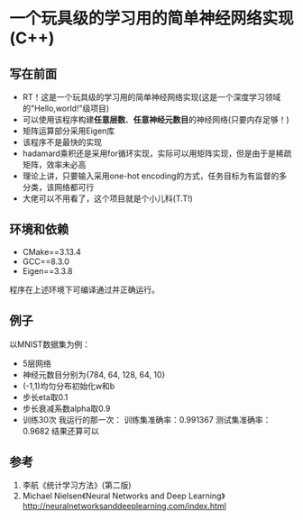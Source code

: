 # 一个玩具级的学习用的简单神经网络实现(C++)
## 写在前面
- RT！这是一个玩具级的学习用的简单神经网络实现(这是一个深度学习领域的"Hello,world!"级项目)
- 可以使用该程序构建**任意层数**、**任意神经元数目**的神经网络(只要内存足够！)
- 矩阵运算部分采用Eigen库
- 该程序不是最快的实现
- hadamard乘积还是采用for循环实现，实际可以用矩阵实现，但是由于是稀疏矩阵，效率未必高
- 理论上讲，只要输入采用one-hot encoding的方式，任务目标为有监督的多分类，该网络都可行
- 大佬可以不用看了，这个项目就是个小儿科(T.T!)
## 环境和依赖
- CMake==3.13.4
- GCC==8.3.0
- Eigen==3.3.8

程序在上述环境下可编译通过并正确运行。


## 例子
以MNIST数据集为例：
- 5层网络
- 神经元数目分别为{784, 64, 128, 64, 10}
- (-1,1)均匀分布初始化w和b
- 步长eta取0.1
- 步长衰减系数alpha取0.9
- 训练30次
我运行的那一次：
训练集准确率：0.991367
测试集准确率：0.9682
结果还算可以
## 参考
1. 李航《统计学习方法》(第二版)
2. Michael Nielsen《Neural Networks and Deep Learning》http://neuralnetworksanddeeplearning.com/index.html